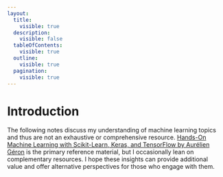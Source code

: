 ```yaml
---
layout:
  title:
    visible: true
  description:
    visible: false
  tableOfContents:
    visible: true
  outline:
    visible: true
  pagination:
    visible: true
---
```


# Introduction

The following notes discuss my understanding of machine learning topics and thus are not an exhaustive or comprehensive resource. [Hands-On Machine Learning with Scikit-Learn, Keras, and TensorFlow by Aurélien Géron](https://www.oreilly.com/library/view/hands-on-machine-learning/9781492032632/) is the primary reference material, but I occasionally lean on complementary resources. I hope these insights can provide additional value and offer alternative perspectives for those who engage with them.
